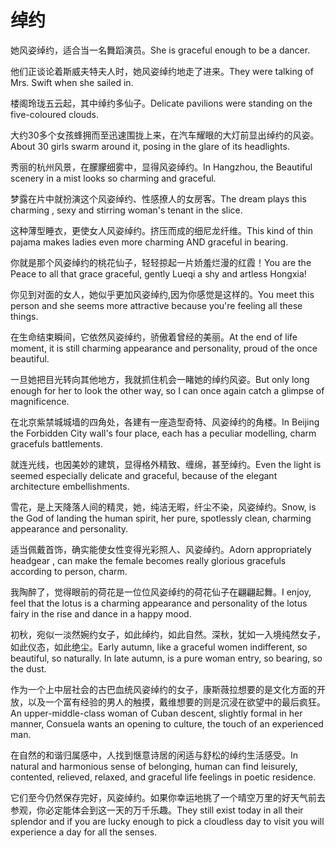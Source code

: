 # 绰约

<p><span class="chinese">她风姿绰约，适合当一名舞蹈演员。</span><span class="english">She is graceful enough to be a dancer.</span></p>

<p><span class="chinese">他们正谈论着斯威夫特夫人时，她风姿绰约地走了进来。</span><span class="english">They were talking of Mrs. Swift when she sailed in.</span></p>

<p><span class="chinese">楼阁玲珑五云起，其中绰约多仙子。</span><span class="english">Delicate pavilions were standing on the five-coloured clouds.</span></p>

<p><span class="chinese">大约30多个女孩蜂拥而至迅速围拢上来，在汽车耀眼的大灯前显出绰约的风姿。</span><span class="english">About 30 girls swarm around it, posing in the glare of its headlights.</span></p>

<p><span class="chinese">秀丽的杭州风景，在朦朦细雾中，显得风姿绰约。</span><span class="english">In Hangzhou, the Beautiful scenery in a mist looks so charming and graceful.</span></p>

<p><span class="chinese">梦露在片中就扮演这个风姿绰约、性感撩人的女房客。</span><span class="english">The dream plays this charming , sexy and stirring woman's tenant in the slice.</span></p>

<p><span class="chinese">这种薄型睡衣，更使女人风姿绰约。挤压而成的细尼龙纤维。</span><span class="english">This kind of thin pajama makes ladies even more charming AND graceful in bearing.</span></p>

<p><span class="chinese">你就是那个风姿绰约的桃花仙子，轻轻掠起一片娇羞烂漫的红霞！</span><span class="english">You are the Peace to all that grace graceful, gently Lueqi a shy and artless Hongxia!</span></p>

<p><span class="chinese">你见到对面的女人，她似乎更加风姿绰约,因为你感觉是这样的。</span><span class="english">You meet this person and she seems more attractive because you're feeling all these things.</span></p>

<p><span class="chinese">在生命结束瞬间，它依然风姿绰约，骄傲着曾经的美丽。</span><span class="english">At the end of life moment, it is still charming appearance and personality, proud of the once beautiful.</span></p>

<p><span class="chinese">一旦她把目光转向其他地方，我就抓住机会一睹她的绰约风姿。</span><span class="english">But only long enough for her to look the other way, so I can once again catch a glimpse of magnificence.</span></p>

<p><span class="chinese">在北京紫禁城城墙的四角处，各建有一座造型奇特、风姿绰约的角楼。</span><span class="english">In Beijing the Forbidden City wall's four place, each has a peculiar modelling, charm gracefuls battlements.</span></p>

<p><span class="chinese">就连光线，也因美妙的建筑，显得格外精致、缠绵，甚至绰约。</span><span class="english">Even the light is seemed especially delicate and graceful, because of the elegant architecture embellishments.</span></p>

<p><span class="chinese">雪花，是上天降落人间的精灵，她，纯洁无暇，纤尘不染，风姿绰约。</span><span class="english">Snow, is the God of landing the human spirit, her pure, spotlessly clean, charming appearance and personality.</span></p>

<p><span class="chinese">适当佩戴首饰，确实能使女性变得光彩照人、风姿绰约。</span><span class="english">Adorn appropriately headgear , can make the female becomes really glorious gracefuls according to person, charm.</span></p>

<p><span class="chinese">我陶醉了，觉得眼前的荷花是一位位风姿绰约的荷花仙子在翩翩起舞。</span><span class="english">I enjoy, feel that the lotus is a charming appearance and personality of the lotus fairy in the rise and dance in a happy mood.</span></p>

<p><span class="chinese">初秋，宛似一淡然婉约女子，如此绰约，如此自然。深秋，犹如一入境纯然女子，如此仪态，如此绝尘。</span><span class="english">Early autumn, like a graceful women indifferent, so beautiful, so naturally. In late autumn, is a pure woman entry, so bearing, so the dust.</span></p>

<p><span class="chinese">作为一个上中层社会的古巴血统风姿绰约的女子，康斯薇拉想要的是文化方面的开放，以及一个富有经验的男人的触摸，戴维想要的则是沉浸在欲望中的最后疯狂。</span><span class="english">An upper-middle-class woman of Cuban descent, slightly formal in her manner, Consuela wants an opening to culture, the touch of an experienced man.</span></p>

<p><span class="chinese">在自然的和谐归属感中，人找到惬意诗居的闲适与舒松的绰约生活感受。</span><span class="english">In natural and harmonious sense of belonging, human can find leisurely, contented, relieved, relaxed, and graceful life feelings in poetic residence.</span></p>

<p><span class="chinese">它们至今仍然保存完好，风姿绰约。如果你幸运地挑了一个晴空万里的好天气前去参观，你必定能体会到这一天的万千乐趣。</span><span class="english">They still exist today in all their splendor and if you are lucky enough to pick a cloudless day to visit you will experience a day for all the senses.</span></p>

